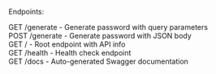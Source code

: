 Endpoints:  
  
GET /generate - Generate password with query parameters  
POST /generate - Generate password with JSON body  
GET / - Root endpoint with API info  
GET /health - Health check endpoint  
GET /docs - Auto-generated Swagger documentation  

